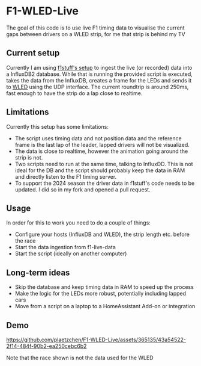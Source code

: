 # F1-WLED-Live

The goal of this code is to use live F1 timing data to visualise the current gaps between drivers on a WLED strip, for me that strip is behind my TV

## Current setup

Currently I am using [f1stuff's setup](https://github.com/f1stuff/f1-live-data) to ingest the live (or recorded) data into a InfluxDB2 database. While that is running the provided script is executed, takes the data from the InfluxDB, creates a frame for the LEDs and sends it to [WLED](https://github.com/Aircoookie/WLED) using the UDP interface. The current roundtrip is around 250ms, fast enough to have the strip do a lap close to realtime.

## Limitations

Currently this setup has some limitations:

* The script uses timing data and not position data and the reference frame is the last lap of the leader, lapped drivers will not be visualized.
* The data is close to realtime, however the animation going around the strip is not.
* Two scripts need to run at the same time, talking to InfluxDD. This is not ideal for the DB and the script should probably keep the data in RAM and directly listen to the F1 timing server.
* To support the 2024 season the driver data in f1stuff's code needs to be updated. I did so in my fork and opened a pull request.

## Usage

In order for this to work you need to do a couple of things:

* Configure your hosts (InfluxDB and WLED), the strip length etc. before the race
* Start the data ingestion from f1-live-data
* Start the script (ideally on another computer)

## Long-term ideas

* Skip the database and keep timing data in RAM to speed up the process
* Make the logic for the LEDs more robust, potentially including lapped cars
* Move from a script on a laptop to a HomeAssistant Add-on or integration

## Demo


https://github.com/plaetzchen/F1-WLED-Live/assets/365135/43a54522-2f14-484f-90b2-ea250cebc6b2


Note that the race shown is not the data used for the WLED
